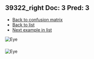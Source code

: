 ## 39322_right Doc: 3 Pred: 3
- [Back to confusion matrix](https://github.com/juliandewit/kaggle_retinopathy/blob/master/matrix.md)
- [Back to list](https://github.com/juliandewit/kaggle_retinopathy/blob/master/lists/33/list.md)
- [Next example in list](https://github.com/juliandewit/kaggle_retinopathy/blob/master/lists/33/39/39455_right.md)

![Eye](https://retinopaty.blob.core.windows.net/size1024/39322_right_3.jpeg)

### 

![Eye]()
